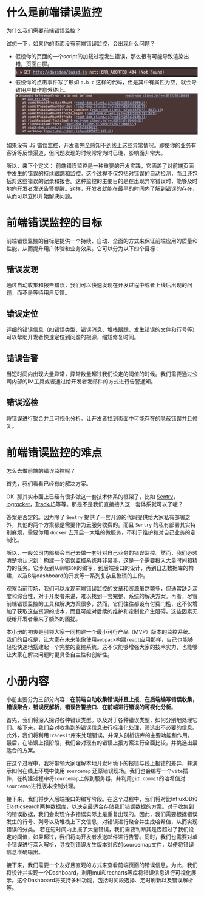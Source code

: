 # 什么是前端错误监控

为什么我们需要前端错误监控？

试想一下，如果你的页面没有前端错误监控，会出现什么问题？

- 假设你的页面的一个script的加载过程发生错误，那么很有可能导致渲染出错，页面白屏。
![js error](js-error.png)
- 假设你的点击事件写了形如 `a.b.c` 这样的代码，但是其中有属性为空，就会导致用户操作意外终止。
![click error](click-error.png)

如果没有 JS 错误监控，开发者完全感知不到线上这些异常情况。即使你的业务有客诉等反馈渠道，但问题发现的时候常常为时已晚，影响面非常大。

所以，来下个定义： 前端错误监控是一种重要的开发实践，它涵盖了对前端页面中发生的错误的持续跟踪和监控。这个过程不仅包括对错误的自动检测，而且还包括对这些错误的记录和报告。这种监控的主要目的是在出现异常错误时，能够及时地向开发者发送告警提醒。这样，开发者就能在最早的时间内了解到错误的存在，从而可以立即开始解决问题。

# 前端错误监控的目标

前端错误监控的目标是提供一个持续、自动、全面的方式来保证前端应用的质量和性能，从而提升用户体验和业务效果。它可以分为以下四个目标：

## 错误发现

通过自动收集和报告错误，我们可以快速发现在开发过程中或者上线后出现的问题，而不是等待用户反馈。

## 错误定位

详细的错误信息（如错误类型、错误消息、堆栈跟踪、发生错误的文件和行号等）可以帮助开发者快速定位到问题的根源，缩短修复时间。

## 错误告警

当短时间内出现大量异常，异常数量超过我们设定的阈值的时候。我们需要通过公司内部的IM工具或者通过给开发者发邮件的方式进行告警通知。

## 错误巡检

将错误进行聚合并且可视化分析。让开发者找到页面中可能存在的隐蔽错误并且修复。

# 前端错误监控的难点

怎么去做前端的错误监控呢？

首先，我们看看已经有的解决方案。

OK. 那其实市面上已经有很多做这一套技术体系的框架了，比如 [Sentry](https://sentry.io/welcome/)， [logrocket](https://logrocket.com/)，[TrackJS](https://trackjs.com/)等等。那是不是我们直接接入这一套体系就可以了呢？

答案是否定的。因为除了 `Sentry` 提供了一套开源的代码提供给大家私有部署之外，其他的两个方案都是需要作为云服务收费的。而且 `Sentry` 的私有部署其实特别麻烦，需要你用 `docker` 去开启一大堆的微服务，不利于维护和对自己业务的定制化。

所以，一般公司内部都会自己去做一套针对自己业务的错误监控。然而，我们必须清楚地认识到：构建一个错误监控系统并非易事，这是一个需要投入大量时间和精力的任务。它涉及到从`前端SDK`的编写，到后端接口的设计，再到日志数据库的构建，以及B端dashboard的开发等一系列复杂且繁琐的工作。

观察当前市场，我们可以发现前端错误监控的文章和资源虽然繁多，但通常缺乏深度和综合性，对于开发者来说，难以找到一套完整、系统的解决方案。再者，尽管前端错误监控的工具和解决方案很多，然而，它们往往都设有付费门槛，这不仅增加了获取这些资源的成本，而且可能对后续的维护和定制化产生阻碍。这些因素无疑给开发者带来了额外的困扰。

本小册的初衷是引领大家一同构建一个最小可行产品（MVP）版本的监控系统。我们的目标是，让大家在未来能像使用`webpack`构建`react`应用那样，自己也能够轻松快速地搭建起一个完整的监控系统。这不仅能够增强大家的技术实力，也能够让大家在解决问题时更具备自主性和创新性。

# 小册内容

小册主要分为三部分内容：**在前端自动收集错误并且上报**、**在后端编写错误收集，错误聚合，错误反解析，错误告警接口**、**在前端进行错误的可视化分析**。

首先，我们将深入探讨各种错误类型。以及对于各种错误类型，如何分别地处理它们。接下来，我们会对收集到的错误信息进行标准化处理，筛选出不必要的信息。此外，我们将利用`TraceKit`库来处理错误，并深入剖析该库的主要功能和作用。最后，在错误上报阶段，我们会对现有的错误上报方案进行全面比较，并挑选出最适合的方案。

在这个过程中，我将带领大家理解本地开发环境下的报错与线上报错的差异，并演示如何在线上环境中使用 `sourcemap` 还原错误现场。我们也会编写一个`vite`插件，在构建过程中将`sourcemap`上传到服务器，并利用`git commit`的哈希值对`sourcemap`进行版本控制处理。

接下来，我们将步入后端接口的编写阶段。在这个过程中，我们将对比InfluxDB和Elasticsearch两种数据库，以决定最适合存储我们错误数据的方案。对于收集到的错误数据，我们会发现许多错误实际上是重复出现的。因此，我们需要根据错误发生的行号、列号以及堆栈上下文信息，对错误进行聚合并生成哈希值，从而实现错误的分类。
若在短时间内上报了大量错误，我们需要判断其是否超过了我们设定的阈值，如果超过，我们将向开发者发送邮件进行告警。同时，我们也需要对单个错误进行深入解析，寻找到错误发生版本对应的sourcemap文件，以便将错误信息准确输出。

接下来，我们需要一个友好且直观的方式来查看前端页面的错误信息。为此，我们将设计并实现一个Dashboard，利用mui和recharts等库将错误信息进行可视化展示。这个Dashboard将支持多种功能，包括时间段选择、定时刷新以及错误解析等。